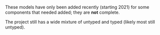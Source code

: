 These models have only been added recently (starting 2021) for some components that needed added; they are **not** complete. 

The project still has a wide mixture of untyped and typed (likely most still untyped). 
